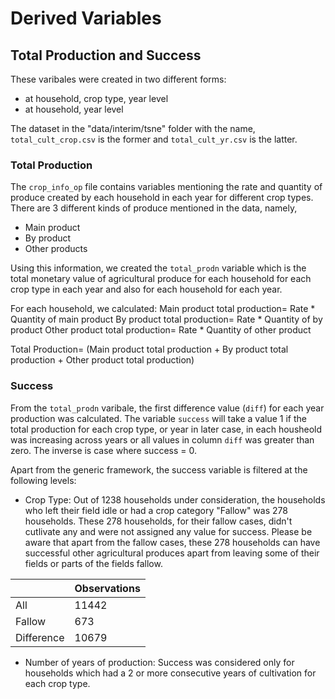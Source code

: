 # Derived Variables

## Total Production and Success

These varibales were created in two different forms:

- at household, crop type, year level
- at household, year level

The dataset in the "data/interim/tsne" folder with the name, `total_cult_crop.csv` is the former and `total_cult_yr.csv` is the latter.

### Total Production

The `crop_info_op` file contains variables mentioning the rate and quantity of produce created by each household in each year for different crop types. There are 3 different kinds of produce mentioned in the data, namely,

- Main product
- By product
- Other products

Using this information, we created the `total_prodn` variable which is the total monetary value of agricultural produce for each household for each crop type in each year and also for each household for each year.

For each household, we calculated:
Main product total production= Rate \* Quantity of main product
By product total production= Rate \* Quantity of by product
Other product total production= Rate \* Quantity of other product

Total Production= (Main product total production + By product total production + Other product total production)

### Success

From the `total_prodn` varibale, the first difference value (`diff`) for each year production was calculated. The variable `success` will take a value 1 if the total production for each crop type, or year in later case, in each housheold was increasing across years or all values in column `diff` was greater than zero. The inverse is case where success = 0.

Apart from the generic framework, the success variable is filtered at the following levels:

- Crop Type: Out of 1238 households under consideration, the households who left their field idle or had a crop category "Fallow" was 278 households. These 278 households, for their fallow cases, didn't cutlivate any and were not assigned any value for success. Please be aware that apart from the fallow cases, these 278 households can have successful other agricultural produces apart from leaving some of their fields or parts of the fields fallow.

|            | Observations |
| ---------- | ------------ |
| All        | 11442        |
| Fallow     | 673          |
| Difference | 10679        |

- Number of years of production: Success was considered only for households which had a 2 or more consecutive years of cultivation for each crop type.
